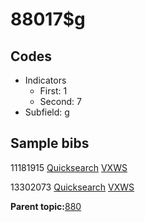 # 88017$g

## Codes

-   Indicators
    -   First: 1
    -   Second: 7
-   Subfield: g

## Sample bibs

11181915 [Quicksearch](https://search.library.yale.edu/catalog/11181915) [VXWS](http://prodorbis.library.yale.edu:7014/vxws/GetHoldingsService?bibId=11181915)

13302073 [Quicksearch](https://search.library.yale.edu/catalog/13302073) [VXWS](http://prodorbis.library.yale.edu:7014/vxws/GetHoldingsService?bibId=13302073)

**Parent topic:**[880](../../tags/880/880.md)

